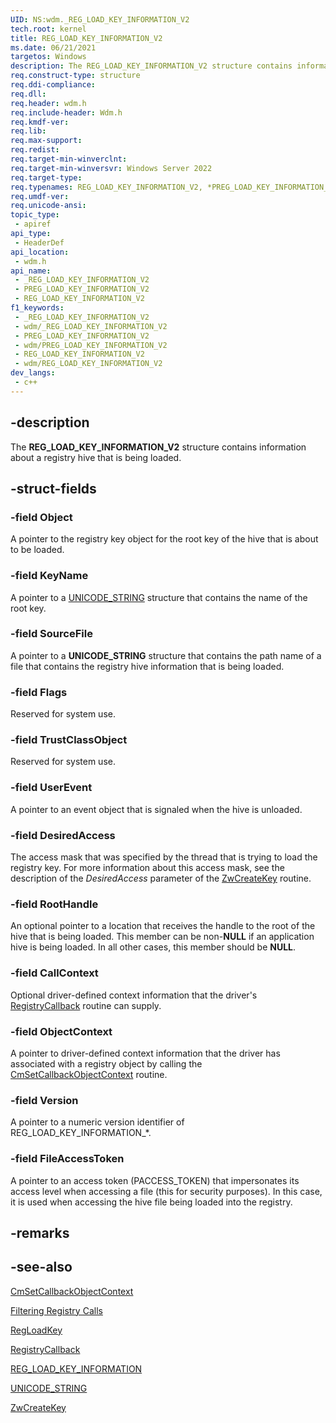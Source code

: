 ```yaml
---
UID: NS:wdm._REG_LOAD_KEY_INFORMATION_V2
tech.root: kernel
title: REG_LOAD_KEY_INFORMATION_V2
ms.date: 06/21/2021
targetos: Windows
description: The REG_LOAD_KEY_INFORMATION_V2 structure contains information about a registry hive that is being loaded.
req.construct-type: structure
req.ddi-compliance: 
req.dll: 
req.header: wdm.h
req.include-header: Wdm.h
req.kmdf-ver: 
req.lib: 
req.max-support: 
req.redist: 
req.target-min-winverclnt: 
req.target-min-winversvr: Windows Server 2022
req.target-type: 
req.typenames: REG_LOAD_KEY_INFORMATION_V2, *PREG_LOAD_KEY_INFORMATION_V2
req.umdf-ver: 
req.unicode-ansi: 
topic_type:
 - apiref
api_type:
 - HeaderDef
api_location:
 - wdm.h
api_name:
 - _REG_LOAD_KEY_INFORMATION_V2
 - PREG_LOAD_KEY_INFORMATION_V2
 - REG_LOAD_KEY_INFORMATION_V2
f1_keywords:
 - _REG_LOAD_KEY_INFORMATION_V2
 - wdm/_REG_LOAD_KEY_INFORMATION_V2
 - PREG_LOAD_KEY_INFORMATION_V2
 - wdm/PREG_LOAD_KEY_INFORMATION_V2
 - REG_LOAD_KEY_INFORMATION_V2
 - wdm/REG_LOAD_KEY_INFORMATION_V2
dev_langs:
 - c++
---
```


## -description

The **REG_LOAD_KEY_INFORMATION_V2** structure contains information about a registry hive that is being loaded.

## -struct-fields

### -field Object

A pointer to the registry key object for the root key of the hive that is about to be loaded.

### -field KeyName

A pointer to a [UNICODE_STRING](/windows/win32/api/ntdef/ns-ntdef-_unicode_string) structure that contains the name of the root key.

### -field SourceFile

A pointer to a **UNICODE_STRING** structure that contains the path name of a file that contains the registry hive information that is being loaded.

### -field Flags

Reserved for system use.

### -field TrustClassObject

Reserved for system use.

### -field UserEvent

A pointer to an event object that is signaled when the hive is unloaded.

### -field DesiredAccess

The access mask that was specified by the thread that is trying to load the registry key. For more information about this access mask, see the description of the *DesiredAccess* parameter of the [ZwCreateKey](./nf-wdm-zwcreatekey.md) routine.

### -field RootHandle

An optional pointer to a location that receives the handle to the root of the hive that is being loaded. This member can be non-**NULL** if an application hive is being loaded. In all other cases, this member should be **NULL**.

### -field CallContext

Optional driver-defined context information that the driver's [RegistryCallback](./nc-wdm-ex_callback_function.md) routine can supply.

### -field ObjectContext

A pointer to driver-defined context information that the driver has associated with a registry object by calling the [CmSetCallbackObjectContext](./nf-wdm-cmsetcallbackobjectcontext.md) routine.

### -field Version

A pointer to a numeric version identifier of REG_LOAD_KEY_INFORMATION_*.

### -field FileAccessToken

A pointer to an access token (PACCESS_TOKEN) that impersonates its access level when accessing a file (this for security purposes). In this case, it is used when accessing the hive file being loaded into the registry.

## -remarks

## -see-also

[CmSetCallbackObjectContext](./nf-wdm-cmsetcallbackobjectcontext.md)

[Filtering Registry Calls](/windows-hardware/drivers/kernel/filtering-registry-calls)

[RegLoadKey](/windows/win32/api/winreg/nf-winreg-regloadkeya)

[RegistryCallback](./nc-wdm-ex_callback_function.md)

[REG_LOAD_KEY_INFORMATION](./ns-wdm-_reg_load_key_information.md)

[UNICODE_STRING](/windows/win32/api/ntdef/ns-ntdef-_unicode_string)

[ZwCreateKey](./nf-wdm-zwcreatekey.md)
